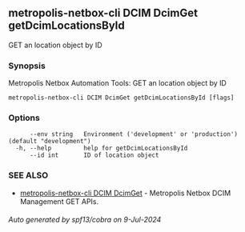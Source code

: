 ## metropolis-netbox-cli DCIM DcimGet getDcimLocationsById

GET an location object by ID

### Synopsis


Metropolis Netbox Automation Tools:
  GET an location object by ID

```
metropolis-netbox-cli DCIM DcimGet getDcimLocationsById [flags]
```

### Options

```
      --env string   Environment ('development' or 'production') (default "development")
  -h, --help         help for getDcimLocationsById
      --id int       ID of location object
```

### SEE ALSO

* [metropolis-netbox-cli DCIM DcimGet]()	 - Metropolis Netbox DCIM Management GET APIs.

###### Auto generated by spf13/cobra on 9-Jul-2024
